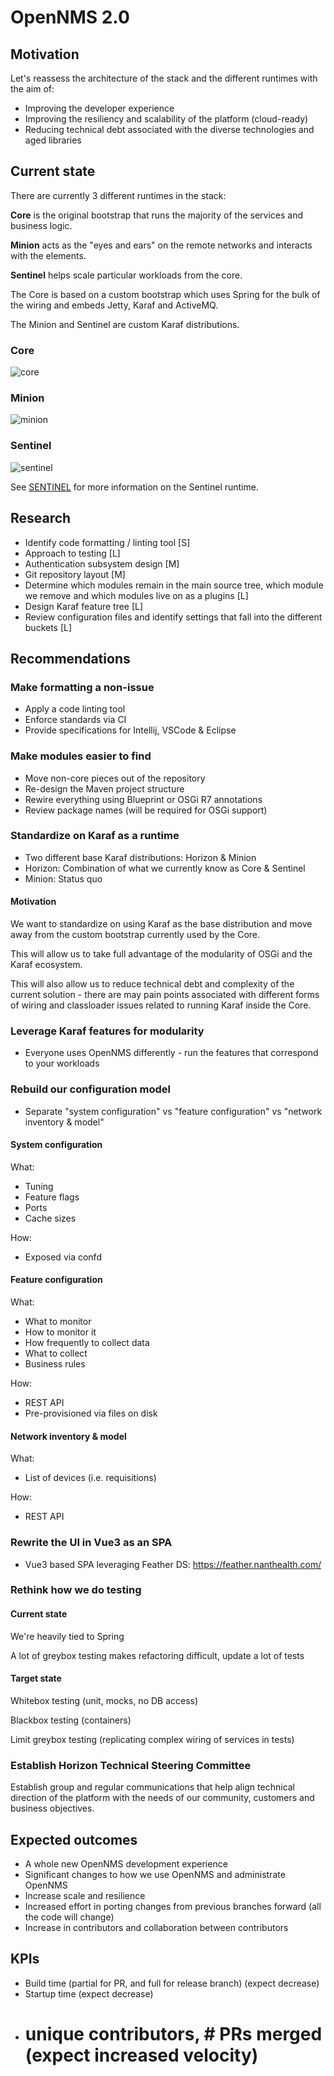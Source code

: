 # OpenNMS 2.0

## Motivation

Let's reassess the architecture of the stack and the different runtimes with the aim of:
* Improving the developer experience
* Improving the resiliency and scalability of the platform (cloud-ready)
* Reducing technical debt associated with the diverse technologies and aged libraries

## Current state

There are currently 3 different runtimes in the stack:

**Core** is the original bootstrap that runs the majority of the services and business logic.

**Minion** acts as the "eyes and ears" on the remote networks and interacts with the elements.

**Sentinel** helps scale particular workloads from the core.

The Core is based on a custom bootstrap which uses Spring for the bulk of the wiring and embeds Jetty, Karaf and ActiveMQ.

The Minion and Sentinel are custom Karaf distributions.

### Core

![core](images/core_runtime_arch.png)

### Minion

![minion](images/minion_runtime_arch.png)

### Sentinel

![sentinel](images/sentinel_runtime_arch.png)

See [SENTINEL](SENTINEL.md) for more information on the Sentinel runtime.

## Research

* Identify code formatting / linting tool [S]
* Approach to testing [L]
* Authentication subsystem design [M]
* Git repository layout [M]
* Determine which modules remain in the main source tree, which module we remove and which modules live on as a plugins [L]
* Design Karaf feature tree [L]
* Review configuration files and identify settings that fall into the different buckets [L]

## Recommendations

### Make formatting a non-issue

* Apply a code linting tool
* Enforce standards via CI
* Provide specifications for Intellij, VSCode & Eclipse

### Make modules easier to find

* Move non-core pieces out of the repository
* Re-design the Maven project structure
* Rewire everything using Blueprint or OSGi R7 annotations
* Review package names (will be required for OSGi support)

### Standardize on Karaf as a runtime

* Two different base Karaf distributions: Horizon & Minion
* Horizon: Combination of what we currently know as Core & Sentinel
* Minion: Status quo

#### Motivation

We want to standardize on using Karaf as the base distribution and move away from the custom bootstrap currently used by the Core.

This will allow us to take full advantage of the modularity of OSGi and the Karaf ecosystem.

This will also allow us to reduce technical debt and complexity of the current solution - there are may pain points associated with different forms of wiring and classloader issues related to running Karaf inside the Core.

### Leverage Karaf features for modularity

* Everyone uses OpenNMS differently - run the features that correspond to your workloads

### Rebuild our configuration model

* Separate "system configuration" vs "feature configuration" vs "network inventory & model"

#### System configuration

What:
 * Tuning
 * Feature flags
 * Ports
 * Cache sizes

How:
 * Exposed via confd

#### Feature configuration

What:
* What to monitor
* How to monitor it
* How frequently to collect data
* What to collect
* Business rules

How:
* REST API
* Pre-provisioned via files on disk

#### Network inventory & model

What:
* List of devices (i.e. requisitions)

How:
* REST API

### Rewrite the UI in Vue3 as an SPA

* Vue3 based SPA leveraging Feather DS: https://feather.nanthealth.com/

### Rethink how we do testing

#### Current state

We're heavily tied to Spring

A lot of greybox testing makes refactoring difficult, update a lot of tests

#### Target state

Whitebox testing (unit, mocks, no DB access)

Blackbox testing (containers)

Limit greybox testing (replicating complex wiring of services in tests)

### Establish Horizon Technical Steering Committee

Establish group and regular communications that help align technical direction of the platform with the needs of our community, customers and business objectives.

## Expected outcomes

* A whole new OpenNMS development experience
* Significant changes to how we use OpenNMS and administrate OpenNMS
* Increase scale and resilience
* Increased effort in porting changes from previous branches forward (all the code will change)
* Increase in contributors and collaboration between contributors

## KPIs

* Build time (partial for PR, and full for release branch) (expect decrease)
* Startup time (expect decrease)
* # unique contributors, # PRs merged (expect increased velocity)

